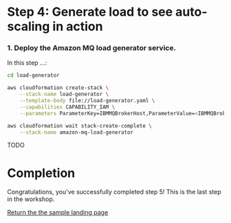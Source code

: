 # Step 4: Generate load to see auto-scaling in action

### 1. Deploy the Amazon MQ load generator service.
In this step ...:

``` bash
cd load-generator

aws cloudformation create-stack \
    --stack-name load-generator \
    --template-body file://load-generator.yaml \
    --capabilities CAPABILITY_IAM \
    --parameters ParameterKey=IBMMQBrokerHost,ParameterValue=<IBMMQBrokerHost>

aws cloudformation wait stack-create-complete \
    --stack-name amazon-mq-load-generator
```

TODO



# Completion

Congratulations, you've successfully completed step 5! This is the last step in the workshop.

[Return the the sample landing page](/README.md)